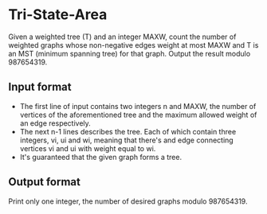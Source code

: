 # Tri-State-Area

Given a weighted tree (T) and an integer MAXW, count the number of weighted graphs whose non-negative edges weight at most MAXW and T is an MST (minimum spanning tree) for that graph. Output the result modulo 987654319.

## Input format

- The first line of input contains two integers n and MAXW, the number of vertices of the aforementioned tree and the maximum allowed weight of an edge respectively.
- The next n-1 lines describes the tree. Each of which contain three integers, vi, ui and wi, meaning that there's and edge connecting vertices vi and ui with weight equal to wi.
- It's guaranteed that the given graph forms a tree.

## Output format

Print only one integer, the number of desired graphs modulo 987654319.
